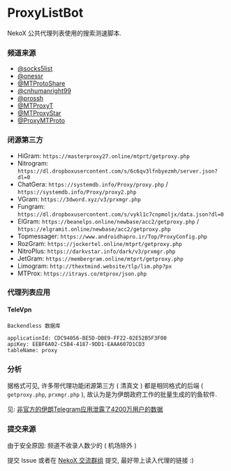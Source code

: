 # ProxyListBot

NekoX 公共代理列表使用的搜索测速脚本.

### 频道来源

* [@socks5list](https://t.me/socks5list)
* [@onessr](https://t.me/onessr)
* [@MTProtoShare](https://t.me/MTProtoShare)
* [@cnhumanright99](https://t.me/cnhumanright99)
* [@prossh](https://t.me/prossh)
* [@MTProxyT](https://t.me/MTProxyT)
* [@MTProxyStar](https://t.me/MTProxyStar)
* [@ProxyMTProto](https://t.me/ProxyMTProto)

### 闭源第三方

* HiGram: `https://masterproxy27.online/mtprt/getproxy.php`
* Nitrogram: `https://dl.dropboxusercontent.com/s/6c6qv3lfnbyezmh/server.json?dl=0`
* ChatGera: `https://systemdb.info/Proxy/proxy.php` / `https://systemdb.info/Proxy/proxy2.php`
* VGram: `https://3dword.xyz/v3/prxmgr.php`
* Fungram: `https://dl.dropboxusercontent.com/s/vykl1c7cnpmoljx/data.json?dl=0`
* ElGram: `https://beanelps.online/newbase/acc2/getproxy.php` / `https://elgramit.online/newbase/acc2/getproxy.php`
* Topmessager: `https://www.androidhapro.ir/Top/ProxyConfig.php`
* RozGram: `https://jockertel.online/mtprt/getproxy.php`
* NitroPlus: `https://darkvstar.info/dark/v3/prxmgr.php`
* JetGram: `https://membergram.online/mtprt/getproxy.php`
* Limogram: `http://thextmind.website/tlp/lim.php?px`
* MTProx: `https://itrays.co/mtprox/json.php`

### 代理列表应用

#### TeleVpn
```
Backendless 数据库

applicationId: CDC94056-BE5D-DBE9-FF22-02E52B5F3F00
apiKey: EEBF6A02-C5B4-4187-9DD1-EAAA607D1CD3
tableName: proxy
```

### 分析

据格式可见, 许多带代理功能闭源第三方 ( 清真文 ) 都是相同格式的后端 ( `getproxy.php`, `prxmgr.php` ), 故认为是为伊朗政府工作的批量生成的钓鱼软件.

见: [非官方的伊朗Telegram应用泄露了4200万用户的数据](https://cointelegraph.cn.com/news/unofficial-iranian-telegram-applications-leak-data-of-42m-users)

### 提交来源

由于安全原因: 频道不收录人数少的 ( 机场除外 )

提交 Issue 或者在 [NekoX 交流群组](https://t.me/NekoXChat) 提交, 最好带上读入代理的链接 :)